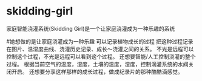# skidding-girl
家庭智能浇灌系统(Skidding Girl)是一个让家庭浇灌成为一种乐趣的系统

#她想做的是让家庭浇灌成为一种乐趣
可以记录植物成长的过程
把这种过程记录在图片、温湿度曲线、浇灌历史记录、成长～浇灌之间的关系。
不光是远程可以控制这个过程，不光是远程可以看到这个过程。
还想要智能/人工控制浇灌的整个过程。
根据当前空气的温度，湿度，土壤的温度，湿度，控制滴灌系统的水阀关闭开启。
还想要分享这样那样的成长过程，做成纪录片的那种酷酷滴感觉。
